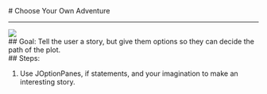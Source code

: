 <body><div id="wrap"><div id="main">
<div id="recipeLeftColumn"># Choose Your Own Adventure
<hr/>
<img src="https://league-central.github.io/curriculum/img/leagueOversized.jpeg"/>
<div id="recipeGoal">## Goal:
Tell the user a story, but give them options so they can decide the path of the plot. </div>
</div>
<div id="recipeRightColumn"><div id="recipeSteps">## Steps:
<ol id="stepList"><li>Use JOptionPanes, if statements, and your imagination to make an interesting story.
</li></ol><div style="clear:both;"></div></div></div></div></div><div id="footer"></div></body>